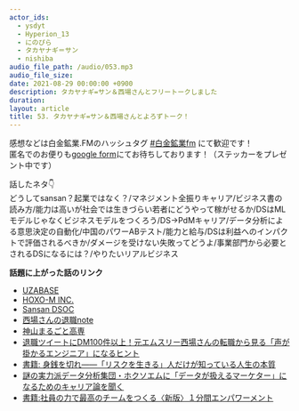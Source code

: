 ```yaml
---
actor_ids:
  - ysdyt
  - Hyperion_13
  - にのぴら
  - タカヤナギ＝サン
  - nishiba
audio_file_path: /audio/053.mp3
audio_file_size: 
date: 2021-08-29 00:00:00 +0900
description: タカヤナギ=サン＆西場さんとフリートークしました
duration: 
layout: article
title: 53. タカヤナギ=サン＆西場さんとよろずトーク！
---
```


感想などは白金鉱業.FMのハッシュタグ [#白金鉱業fm](https://twitter.com/search?q=%23%E7%99%BD%E9%87%91%E9%89%B1%E6%A5%ADfm&src=typed_query) にて歓迎です！  
匿名でのお便りも[google form](https://forms.gle/pRVNhjrhk8F88T228)にてお待ちしております！（ステッカーをプレゼント中です）  

話したネタ👇  
どうしてsansan？起業ではなく？/マネジメント全振りキャリア/ビジネス書の読み方/能力は高いが社会では生きづらい若者にどうやって稼がせるか/DSはMLモデルじゃなくビジネスモデルをつくろう/DS→PdMキャリア/データ分析による意思決定の自動化/中国のパワーABテスト/能力と給与/DSは利益へのインパクトで評価されるべきか/ダメージを受けない失敗ってどうよ/事業部門から必要とされるDSになるには？/やりたいリアルビジネス  

**話題に上がった話のリンク**

- [UZABASE](https://www.uzabase.com/jp/)
- [HOXO-M INC.](https://hoxo-m.com/)
- [Sansan DSOC](https://sansan-dsoc.com/)
- [西場さんの退職note](https://note.com/nishiba/n/na0df3d8930c7)
- [神山まるごと高専](https://kamiyama-marugoto.com/about/)
- [退職ツイートにDM100件以上！元エムスリー西場さんの転職から見る「声が掛かるエンジニア」になるヒント](https://type.jp/et/feature/17102/)
- [書籍: 身銭を切れ――「リスクを生きる」人だけが知っている人生の本質](https://amzn.to/3iJO5G6)
- [謎の実力派データ分析集団・ホクソエムに「データが扱えるマーケター」になるためのキャリア論を聞く](https://manamina.valuesccg.com/articles/1009)
- [書籍:社員の力で最高のチームをつくる〈新版〉１分間エンパワーメント ](https://amzn.to/3CQM0jW)





